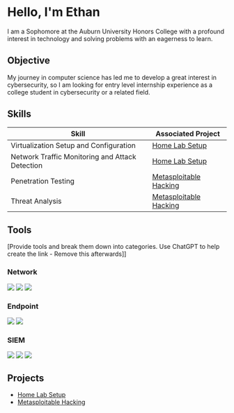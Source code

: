 # Hello, I'm Ethan


I am a Sophomore at the Auburn University Honors College with a profound interest in technology and solving problems with an eagerness to learn.

## Objective

My journey in computer science has led me to develop a great interest in cybersecurity, so I am looking for entry level internship experience as a college student in cybersecurity or a related field.

## Skills

| Skill                                         | Associated Project         |
|-----------------------------------------------|----------------------------|
| Virtualization Setup and Configuration        | <a href="https://github.com/etm0029/Home-Lab-Setup/tree/main">Home Lab Setup</a>|
| Network Traffic Monitoring and Attack Detection | <a href="https://github.com/etm0029/Home-Lab-Setup/tree/main">Home Lab Setup</a>|
| Penetration Testing                           | <a href="https://github.com/etm0029/Metasploitable-Hacking">Metasploitable Hacking</a> |
| Threat Analysis                               | <a href="https://github.com/etm0029/Metasploitable-Hacking">Metasploitable Hacking</a>|


## Tools
[Provide tools and break them down into categories. Use ChatGPT to help create the link - Remove this afterwards]]

### Network
<div>
    <img src="https://img.shields.io/badge/-Wireshark-1679A7?&style=for-the-badge&logo=Wireshark&logoColor=white" />
    <img src="https://img.shields.io/badge/-Suricata-EF3B2D?&style=for-the-badge&logo=Suricata&logoColor=white" />
    <img src="https://img.shields.io/badge/-Zeek-777BB4?&style=for-the-badge&logo=Zeek&logoColor=white" />
</div>

### Endpoint
<div>
    <img src="https://img.shields.io/badge/-Microsoft_Defender_for_Endpoint-00A4EF?&style=for-the-badge&logo=Microsoft&logoColor=white" />
    <img src="https://img.shields.io/badge/-Velociraptor-4B275F?&style=for-the-badge&logo=Velociraptor&logoColor=white" />
</div>

### SIEM
<div>
    <img src="https://img.shields.io/badge/-Microsoft_Sentinel-0078D4?&style=for-the-badge&logo=Microsoft&logoColor=white" />
    <img src="https://img.shields.io/badge/-Splunk-000000?&style=for-the-badge&logo=Splunk&logoColor=white" />
    <img src="https://img.shields.io/badge/-Elastic-005571?&style=for-the-badge&logo=Elastic&logoColor=white" />
</div>


## Projects
- <a href="https://google.com](https://github.com/etm0029/Home-Lab-Setup/tree/main">Home Lab Setup</a>
- <a href="https://github.com/etm0029/Metasploitable-Hacking">Metasploitable Hacking</a>
